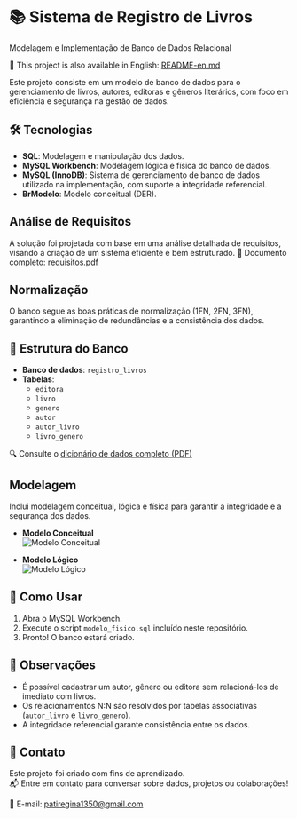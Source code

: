 # 📚 Sistema de Registro de Livros
Modelagem e Implementação de Banco de Dados Relacional

📘 This project is also available in English: [README-en.md](./README-en.md)

Este projeto consiste em um modelo de banco de dados para o gerenciamento de livros, autores, editoras e gêneros literários, com foco em eficiência e segurança na gestão de dados.

## 🛠️ Tecnologias
- **SQL**: Modelagem e manipulação dos dados.
- **MySQL Workbench**: Modelagem lógica e física do banco de dados.
- **MySQL (InnoDB)**: Sistema de gerenciamento de banco de dados utilizado na implementação, com suporte a integridade referencial.
- **BrModelo**: Modelo conceitual (DER).

## Análise de Requisitos
A solução foi projetada com base em uma análise detalhada de requisitos, visando a criação de um sistema eficiente e bem estruturado.
📄 Documento completo: [requisitos.pdf](./requisitos.pdf)

## Normalização
O banco segue as boas práticas de normalização (1FN, 2FN, 3FN), garantindo a eliminação de redundâncias e a consistência dos dados.

## 🧱 Estrutura do Banco

- **Banco de dados**: `registro_livros`
- **Tabelas**:
  - `editora` 
  - `livro` 
  - `genero` 
  - `autor` 
  - `autor_livro` 
  - `livro_genero`
 
🔍 Consulte o [dicionário de dados completo (PDF)](./dicionario_de_dados.pdf)

## Modelagem
Inclui modelagem conceitual, lógica e física para garantir a integridade e a segurança dos dados.

- **Modelo Conceitual**  
  ![Modelo Conceitual](./imagens/modelo_conceitual.png)

- **Modelo Lógico**  
  ![Modelo Lógico](./imagens/modelo_logico.png)

## 🚀 Como Usar

1. Abra o MySQL Workbench.
2. Execute o script `modelo_fisico.sql` incluído neste repositório.
3. Pronto! O banco estará criado.

## 🧠 Observações

- É possível cadastrar um autor, gênero ou editora sem relacioná-los de imediato com livros.
- Os relacionamentos N:N são resolvidos por tabelas associativas (`autor_livro` e `livro_genero`).
- A integridade referencial garante consistência entre os dados.

## 💌 Contato

Este projeto foi criado com fins de aprendizado.  
📬 Entre em contato para conversar sobre dados, projetos ou colaborações!

📧 E-mail: [patiregina1350@gmail.com](mailto:patiregina1350@gmail.com)
